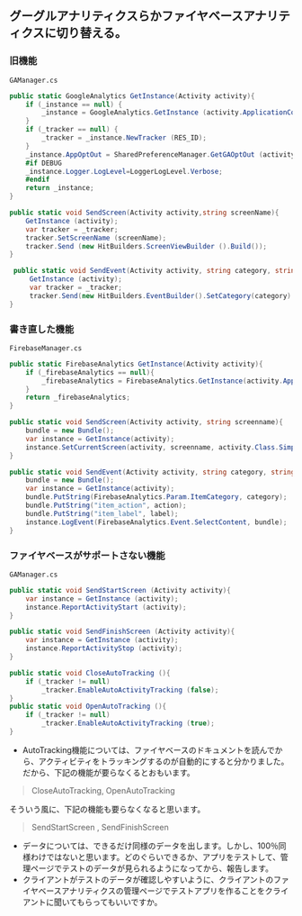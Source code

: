 ## グーグルアナリティクスらかファイヤベースアナリティクスに切り替える。

### 旧機能
	GAManager.cs
```C#:GAManager.cs
public static GoogleAnalytics GetInstance(Activity activity){
	if (_instance == null) {
		_instance = GoogleAnalytics.GetInstance (activity.ApplicationContext);
	}
	if (_tracker == null) {
		_tracker = _instance.NewTracker (RES_ID);
	}
	_instance.AppOptOut = SharedPreferenceManager.GetGAOptOut (activity);
	#if DEBUG
	_instance.Logger.LogLevel=LoggerLogLevel.Verbose;
	#endif
	return _instance;
}

public static void SendScreen(Activity activity,string screenName){
	GetInstance (activity);
	var tracker = _tracker;
	tracker.SetScreenName (screenName);
	tracker.Send (new HitBuilders.ScreenViewBuilder ().Build());
}

 public static void SendEvent(Activity activity, string category, string action, string label){
	 GetInstance (activity);
	 var tracker = _tracker;
	 tracker.Send(new HitBuilders.EventBuilder().SetCategory(category).SetAction(action).SetLabel(label).Build());
}
```
### 書き直した機能
	FirebaseManager.cs
```C#:FirebaseManager.cs
public static FirebaseAnalytics GetInstance(Activity activity){
	if (_firebaseAnalytics == null){
		_firebaseAnalytics = FirebaseAnalytics.GetInstance(activity.ApplicationContext);
	}
	return _firebaseAnalytics;
}

public static void SendScreen(Activity activity, string screenname){
	bundle = new Bundle();
	var instance = GetInstance(activity);
	instance.SetCurrentScreen(activity, screenname, activity.Class.SimpleName);
}

public static void SendEvent(Activity activity, string category, string action, string label){
	bundle = new Bundle();
	var instance = GetInstance(activity);
	bundle.PutString(FirebaseAnalytics.Param.ItemCategory, category);
	bundle.PutString("item_action", action);
	bundle.PutString("item_label", label);
	instance.LogEvent(FirebaseAnalytics.Event.SelectContent, bundle);
}
```
### ファイヤベースがサポートさない機能
	GAManager.cs
```C#:GAManager.cs
public static void SendStartScreen (Activity activity){
	var instance = GetInstance (activity);
	instance.ReportActivityStart (activity);
}

public static void SendFinishScreen (Activity activity){
	var instance = GetInstance (activity);
	instance.ReportActivityStop (activity);
}

public static void CloseAutoTracking (){
	if (_tracker != null)
		_tracker.EnableAutoActivityTracking (false);
}
public static void OpenAutoTracking (){
	if (_tracker != null)
		_tracker.EnableAutoActivityTracking (true);
}
```
* AutoTracking機能については、ファイヤベースのドキュメントを読んでから、アクティビティをトラッキングするのが自動的にすると分かりました。だから、下記の機能が要らなくるとおもいます。
> CloseAutoTracking, OpenAutoTracking

 
そういう風に、下記の機能も要らなくなると思います。
> SendStartScreen , SendFinishScreen 

* データについては、できるだけ同様のデータを出します。しかし、100％同様わけではないと思います。どのぐらいできるか、アプリをテストして、管理ページでテストのデータが見られるようになってから、報告します。
* クライアントがテストのデータが確認しやすいように、クライアントのファイヤベースアナリティクスの管理ページでテストアプリを作ることをクライアントに聞いてもらってもいいですか。
